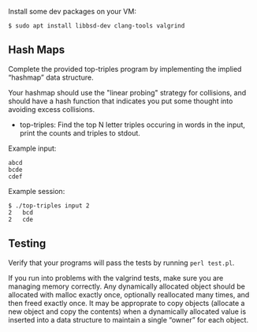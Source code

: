 
Install some dev packages on your VM:

    $ sudo apt install libbsd-dev clang-tools valgrind


## Hash Maps

Complete the provided top-triples program by implementing the implied “hashmap” data structure.

Your hashmap should use the "linear probing" strategy for collisions, and should have a hash function that indicates you put some thought into avoiding excess collisions.

-   top-triples: Find the top N letter triples occuring in words in the input, print the counts and triples to stdout.

Example input:

    abcd
    bcde
    cdef

Example session:

    $ ./top-triples input 2
    2   bcd
    2   cde

## Testing

Verify that your programs will pass the tests by running `perl test.pl`.

If you run into problems with the valgrind tests, make sure you are managing memory correctly. Any dynamically allocated object should be allocated with malloc exactly once, optionally reallocated many times, and then freed exactly once. It may be approprate to copy objects (allocate a new object and copy the contents) when a dynamically allocated value is inserted into a data structure to maintain a single “owner” for each object.
